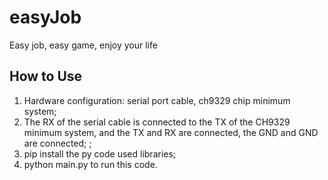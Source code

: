 # easyJob
Easy job, easy game, enjoy your life


## How to Use
1. Hardware configuration: serial port cable, ch9329 chip minimum system;
2. The RX of the serial cable is connected to the TX of the CH9329 minimum system, and the TX and RX are connected, the GND and GND are connected; ;
3. pip install the py code used libraries;
4. python main.py to run this code.
